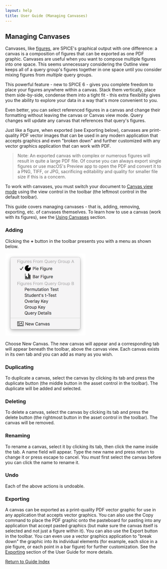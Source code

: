 ```yaml
---
layout: help
title: User Guide (Managing Canvases)
---
```


## Managing Canvases

Canvases, like [figures](guide-managingfigures), are SPICE's graphical output with one difference: a canvas is a composition of figures that can be exported as one PDF graphic. Canvases are useful when you want to compose multiple figures into one space. This seems unnecessary considering the Outline view keeps all of a query group's figures together in one space until you consider mixing figures from *multiple* query groups.

This powerful feature - new to SPICE 6 - gives you complete freedom to place your figures anywhere within a canvas. Stack them vertically, place them side-by-side, condense them into a tight fit - this extra flexibility gives you the ability to explore your data in a way that's more convenient to you.

Even better, you can select referenced figures in a canvas and change their formatting without leaving the canvas or Canvas view mode. Query changes will update any canvas that references that query's figures.

Just like a figure, when exported (see Exporting below), canvases are print-quality PDF vector images that can be used in any modern application that accepts graphics and even "broken down" and further customized with any vector graphics application that can work with PDF.

> Note: An exported canvas with complex or numerous figures will result in quite a large PDF file. Of course you can always export single figures or use macOS's Preview app to open the PDF and convert it to a PNG, TIFF, or JPG, sacrificing editability and quality for smaller file size if this is a concern.

To work with canvases, you must switch your document to [Canvas view mode](guide-uioverview) using the view control in the toolbar (the leftmost control in the default toolbar).

This guide covers managing canvases - that is, adding, removing, exporting, etc. of canvases themselves. To learn how to use a canvas (work with its figures), see the [Using Canvases](guide-usingcanvases) section.

### Adding

Clicking the **+** button in the toolbar presents you with a menu as shown below.

![Add Asset Menu](images/toolbar-addcanvas.png "Add Asset Menu")

Choose New Canvas. The new canvas will appear and a corresponding tab will appear beneath the toolbar, above the canvas view. Each canvas exists in its own tab and you can add as many as you wish.

### Duplicating

To duplicate a canvas, select the canvas by clicking its tab and press the duplicate button (the middle button in the asset control in the toolbar). The duplicate will be added and selected.

### Deleting

To delete a canvas, select the canvas by clicking its tab and press the delete button (the rightmost button in the asset control in the toolbar). The canvas will be removed.

### Renaming

To rename a canvas, select it by clicking its tab, then click the name inside the tab. A name field will appear. Type the new name and press return to change it or press escape to cancel. You *must* first select the canvas before you can click the name to rename it.

### Undo

Each of the above actions is undoable.

### Exporting

A canvas can be exported as a print-quality PDF vector graphic for use in any application that accepts vector graphics. You can also use the Copy command to place the PDF graphic onto the pasteboard for pasting into any application that accept pasted graphics (but make sure the canvas itself is selected and not just a figure within it). You can also use the Export button in the toolbar. You can even use a vector graphics application to "break down" the graphic into its individual elements (for example, each slice in a pie figure, or each point in a bar figure) for further customization. See the [Exporting](guide-exporting) section of the User Guide for more details.

[Return to Guide Index](guide)
